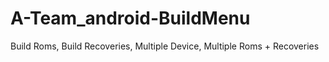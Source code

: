 # A-Team_android-BuildMenu
Build Roms, Build Recoveries, Multiple Device, Multiple Roms + Recoveries
